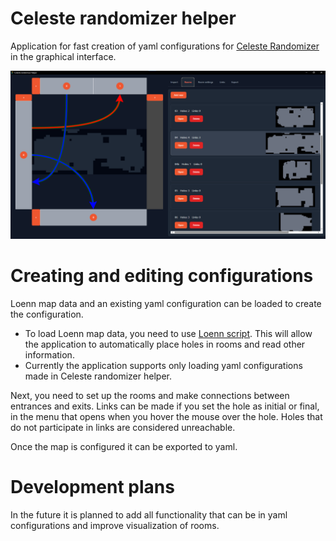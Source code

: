 # Celeste randomizer helper

Application for fast creation of yaml configurations for [Celeste Randomizer](https://github.com/rhelmot/CelesteRandomizer) in the graphical interface.

![interface](docs/screen1.png)

# Creating and editing configurations

Loenn map data and an existing yaml configuration can be loaded to create the configuration.

- To load Loenn map data, you need to use [Loenn script](Loenn/copyMap.lua). This will allow the application to automatically place holes in rooms and read other information.
- Currently the application supports only loading yaml configurations made in Celeste randomizer helper.

Next, you need to set up the rooms and make connections between entrances and exits. Links can be made if you set the hole as initial or final, in the menu that opens when you hover the mouse over the hole. Holes that do not participate in links are considered unreachable.

Once the map is configured it can be exported to yaml.

# Development plans

In the future it is planned to add all functionality that can be in yaml configurations and improve visualization of rooms.
